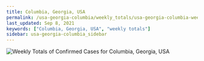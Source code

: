```yaml
---
title: Columbia, Georgia, USA
permalink: /usa-georgia-columbia/weekly_totals/usa-georgia-columbia-weekly_totals.html
last_updated: Sep 8, 2021
keywords: ["Columbia, Georgia, USA", "weekly totals"]
sidebar: usa-georgia-columbia_sidebar
---
```


![Weekly Totals of Confirmed Cases for Columbia, Georgia, USA](/covid_tracker/images/graphs/usa-georgia-columbia-weekly_totals_graph.png)
